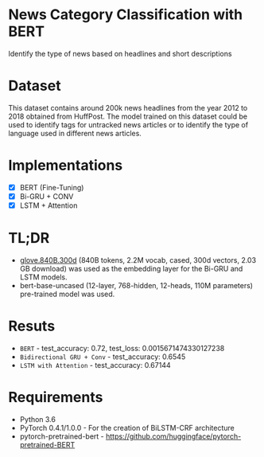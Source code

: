 # News Category Classification with BERT
Identify the type of news based on headlines and short descriptions

# Dataset
This dataset contains around 200k news headlines from the year 2012 to 2018 obtained from HuffPost. The model trained on this dataset could be used to identify tags for untracked news articles or to identify the type of language used in different news articles.
  
# Implementations
  - [x] BERT (Fine-Tuning)
  - [x] Bi-GRU + CONV
  - [x] LSTM + Attention

# TL;DR
  
* [glove.840B.300d](http://nlp.stanford.edu/data/glove.840B.300d.zip) (840B tokens, 2.2M vocab, cased, 300d vectors, 2.03 GB download) was used as the embedding layer for the Bi-GRU and LSTM models.
* bert-base-uncased (12-layer, 768-hidden, 12-heads, 110M parameters) pre-trained model was used.

# Resuts
- `BERT` - test_accuracy: 0.72, test_loss: 0.0015671474330127238
- `Bidirectional GRU + Conv` - test_accuracy: 0.6545
- `LSTM with Attention` - test_accuracy: 0.67144

# Requirements

* Python 3.6 
* PyTorch 0.4.1/1.0.0 - For the creation of BiLSTM-CRF architecture
* pytorch-pretrained-bert - https://github.com/huggingface/pytorch-pretrained-BERT


